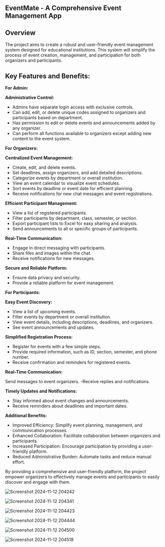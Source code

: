 ## EventMate - A Comprehensive Event Management App

## Overview
The project aims to create a robust and user-friendly event management system designed for educational institutions. This system will simplify the process of event creation, management, and participation for both organizers and participants.

## Key Features and Benefits:

**For Admin:**

**Administrative Control:**

- Admins have separate login access with exclusive controls.
- Can add, edit, or delete unique codes assigned to organizers and participants based on department.
- Has permission to edit or delete events and announcements added by any organizer.
- Can perform all functions available to organizers except adding new content to the event system.

**For Organizers:**

**Centralized Event Management:**

- Create, edit, and delete events.
- Set deadlines, assign organizers, and add detailed descriptions.
- Categorize events by department or overall institution.
- View an event calendar to visualize event schedules.
- Sort events by deadline or event date for efficient planning.
- Receive notifications for new chat messages and event registrations.

**Efficient Participant Management:**

- View a list of registered participants.
- Filter participants by department, class, semester, or section.
- Export participant lists to Excel for easy sharing and analysis.
- Send announcements to all or specific groups of participants.

**Real-Time Communication:**

- Engage in direct messaging with participants.
- Share files and images within the chat.
- Receive notifications for new messages.

**Secure and Reliable Platform:**

- Ensure data privacy and security.
- Provide a reliable platform for event management.

**For Participants:**

**Easy Event Discovery:**

- View a list of upcoming events.
- Filter events by department or overall institution.
- View event details, including descriptions, deadlines, and organizers.
- See event announcements and updates.

**Simplified Registration Process:**

- Register for events with a few simple steps.
- Provide required information, such as ID, section, semester, and phone number.
- Receive confirmation and reminders for registered events.

**Real-Time Communication:**

Send messages to event organizers.
-Receive replies and notifications.

**Timely Updates and Notifications:**
- Stay informed about event changes and announcements.
- Receive reminders about deadlines and important dates.

**Additional Benefits:**

- Improved Efficiency: Simplify event planning, management, and communication processes.
- Enhanced Collaboration: Facilitate collaboration between organizers and participants.
- Increased Participation: Encourage participation by providing a user-friendly platform.
- Reduced Administrative Burden: Automate tasks and reduce manual effort.

By providing a comprehensive and user-friendly platform, the project empower organizers to effectively manage events and participants to easily discover and engage with them.

![Screenshot 2024-11-12 204242](https://github.com/user-attachments/assets/ecd135ee-73ba-4d22-9ec6-4a5c23918842)

![Screenshot 2024-11-12 204341](https://github.com/user-attachments/assets/03e65b99-0e80-4e18-bd47-b15ce3226cd0)

![Screenshot 2024-11-12 204423](https://github.com/user-attachments/assets/53def3b8-46ed-441a-a584-ba913475017d)

![Screenshot 2024-11-12 204444](https://github.com/user-attachments/assets/162f67a1-b4b4-440f-a82d-dabe77f620da)

![Screenshot 2024-11-12 204500](https://github.com/user-attachments/assets/f7a835ad-4a8d-4db7-8d43-d771f94e33c8)

![Screenshot 2024-11-12 204518](https://github.com/user-attachments/assets/fe926567-e647-48ce-91d3-f3280b5f052b)
